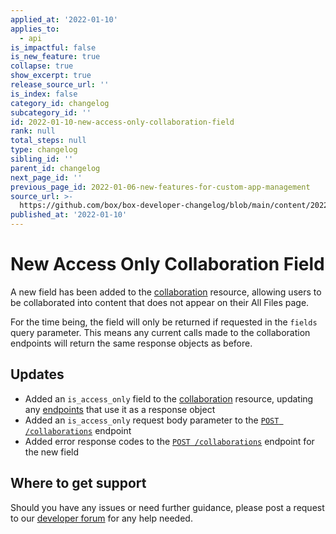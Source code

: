 ```yaml
---
applied_at: '2022-01-10'
applies_to:
  - api
is_impactful: false
is_new_feature: true
collapse: true
show_excerpt: true
release_source_url: ''
is_index: false
category_id: changelog
subcategory_id: ''
id: 2022-01-10-new-access-only-collaboration-field
rank: null
total_steps: null
type: changelog
sibling_id: ''
parent_id: changelog
next_page_id: ''
previous_page_id: 2022-01-06-new-features-for-custom-app-management
source_url: >-
  https://github.com/box/box-developer-changelog/blob/main/content/2022/01-10-new-access-only-collaboration-field.md
published_at: '2022-01-10'
---
```

# New Access Only Collaboration Field

A new field has been added to the [collaboration][2] resource, allowing users to
be collaborated into content that does not appear on their All Files page.

<!-- more -->

For the time being, the field will only be returned if requested in the `fields`
query parameter. This means any current calls made to the collaboration
endpoints will return the same response objects as before.

## Updates

* Added an `is_access_only` field to the [collaboration][2] resource, updating
any [endpoints][4] that use it as a response object
* Added an `is_access_only` request body parameter to the [`POST /collaborations`][3] endpoint
* Added error response codes to the [`POST /collaborations`][3] endpoint for the new field


## Where to get support

Should you have any issues or need further guidance, please post a request to
our [developer forum][1] for any help needed.

[1]: https://support.box.com/hc/en-us/community/topics/360001932973-Platform-and-Developer-Forum
[2]: r://collaboration/#param-is_access_only
[3]: e://post-collaborations
[4]: e:/get-collaborations-id